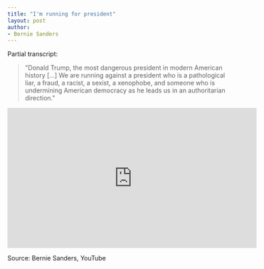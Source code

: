 ```yaml
---
title: "I'm running for president"
layout: post
author:
- Bernie Sanders
---
```


Partial transcript:

> "Donald Trump, the most dangerous president in modern American history […] We are running against a president who is a pathological liar, a fraud, a racist, a sexist, a xenophobe, and someone who is undermining American democracy as he leads us in an authoritarian direction."

<iframe width="560" height="315" src="https://www.youtube.com/embed/s7DRwz0cAt0" title="I'm running for president" frameborder="0"></iframe>

Source: Bernie Sanders, YouTube
